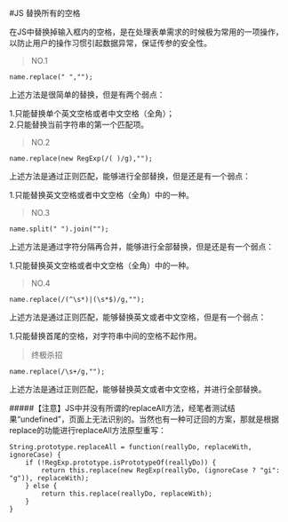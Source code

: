 #JS 替换所有的空格

在JS中替换掉输入框内的空格，是在处理表单需求的时候极为常用的一项操作，以防止用户的操作习惯引起数据异常，保证传参的安全性。

>NO.1

	name.replace(" ","");

上述方法是很简单的替换，但是有两个弱点：

1.只能替换单个英文空格或者中文空格（全角）；  
2.只能替换当前字符串的第一个匹配项。  

>NO.2

	name.replace(new RegExp(/( )/g),"");

上述方法是通过正则匹配，能够进行全部替换，但是还是有一个弱点：

1.只能替换英文空格或者中文空格（全角）中的一种。 

>NO.3

	name.split(" ").join("");

上述方法是通过字符分隔再合并，能够进行全部替换，但是还是有一个弱点：

1.只能替换英文空格或者中文空格（全角）中的一种。  

>NO.4

	name.replace(/(^\s*)|(\s*$)/g,"");

上述方法是通过正则匹配，能够替换英文或者中文空格，但是有一个弱点：

1.只能替换首尾的空格，对字符串中间的空格不起作用。

>终极杀招

	name.replace(/\s+/g,"");

上述方法是通过正则匹配，能够替换英文或者中文空格，并进行全部替换。

#####【注意】JS中并没有所谓的replaceAll方法，经笔者测试结果“undefined”，页面上无法识别的。当然也有一种可迂回的方案，那就是根据replace的功能进行replaceAll方法原型重写：

	String.prototype.replaceAll = function(reallyDo, replaceWith, ignoreCase) {  
	    if (!RegExp.prototype.isPrototypeOf(reallyDo)) {  
	        return this.replace(new RegExp(reallyDo, (ignoreCase ? "gi": "g")), replaceWith);  
	    } else {  
	        return this.replace(reallyDo, replaceWith);  
	    }  
	}  
